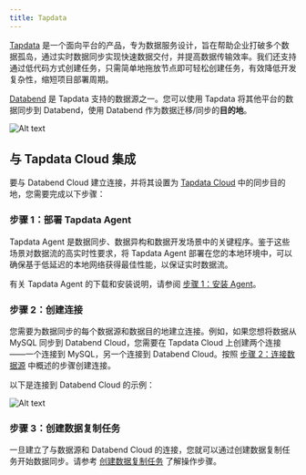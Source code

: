```yaml
---
title: Tapdata
---
```


[Tapdata](https://tapdata.net) 是一个面向平台的产品，专为数据服务设计，旨在帮助企业打破多个数据孤岛，通过实时数据同步实现快速数据交付，并提高数据传输效率。我们还支持通过低代码方式创建任务，只需简单地拖放节点即可轻松创建任务，有效降低开发复杂性，缩短项目部署周期。

[Databend](https://docs.tapdata.io/cloud/introduction/supported-databases#beta-%E6%95%B0%E6%8D%AE%E6%BA%90) 是 Tapdata 支持的数据源之一。您可以使用 Tapdata 将其他平台的数据同步到 Databend，使用 Databend 作为数据迁移/同步的**目的地**。

![Alt text](@site/static/img/documents_cn/getting-started/tapdata-databend.png)

## 与 Tapdata Cloud 集成

要与 Databend Cloud 建立连接，并将其设置为 [Tapdata Cloud](https://tapdata.net/tapdata-cloud.html) 中的同步目的地，您需要完成以下步骤：

### 步骤 1：部署 Tapdata Agent

Tapdata Agent 是数据同步、数据异构和数据开发场景中的关键程序。鉴于这些场景对数据流的高实时性要求，将 Tapdata Agent 部署在您的本地环境中，可以确保基于低延迟的本地网络获得最佳性能，以保证实时数据流。

有关 Tapdata Agent 的下载和安装说明，请参阅 [步骤 1：安装 Agent](https://docs.tapdata.io/cloud/quick-start/install-agent/)。

### 步骤 2：创建连接

您需要为数据同步的每个数据源和数据目的地建立连接。例如，如果您想将数据从 MySQL 同步到 Databend Cloud，您需要在 Tapdata Cloud 上创建两个连接——一个连接到 MySQL，另一个连接到 Databend Cloud。按照 [步骤 2：连接数据源](https://docs.tapdata.io/cloud/quick-start/connect-database) 中概述的步骤创建连接。

以下是连接到 Databend Cloud 的示例：

![Alt text](@site/static/img/documents_cn/getting-started/tapdata-connect.png)

### 步骤 3：创建数据复制任务

一旦建立了与数据源和 Databend Cloud 的连接，您就可以通过创建数据复制任务开始数据同步。请参考 [创建数据复制任务](https://docs.tapdata.io/cloud/user-guide/copy-data/create-task) 了解操作步骤。